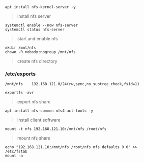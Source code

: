 ```
apt install nfs-kernel-server -y
```
> install nfs server
```
systemctl enable --now nfs-server
systemctl status nfs-server
```
> start and enable nfs
```
mkdir /mnt/nfs
chown -R nobody:nogroup /mnt/nfs
```
> create nfs directory
### /etc/exports
```
/mnt/nfs 	192.168.121.0/24(rw,sync,no_subtree_check,fsid=1)
```
```
exportfs -avr
```
> export nfs share
```
apt install nfs-common nfs4-acl-tools -y
```
> install client software
```
mount -t nfs 192.168.121.10:/mnt/nfs /root/nfs
```
> mount nfs share
```
echo "192.168.121.10:/mnt/nfs /root/nfs nfs defaults 0 0" >> /etc/fstab
mount -a
```
